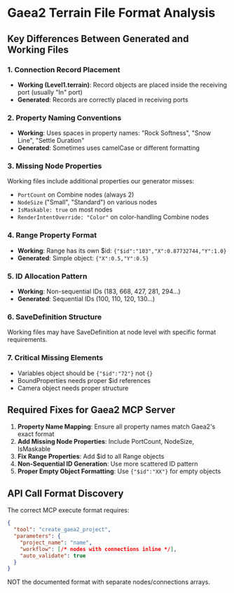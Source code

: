 # Gaea2 Terrain File Format Analysis

## Key Differences Between Generated and Working Files

### 1. Connection Record Placement
- **Working (Level1.terrain)**: Record objects are placed inside the receiving port (usually "In" port)
- **Generated**: Records are correctly placed in receiving ports

### 2. Property Naming Conventions
- **Working**: Uses spaces in property names: "Rock Softness", "Snow Line", "Settle Duration"
- **Generated**: Sometimes uses camelCase or different formatting

### 3. Missing Node Properties
Working files include additional properties our generator misses:
- `PortCount` on Combine nodes (always 2)
- `NodeSize` ("Small", "Standard") on various nodes
- `IsMaskable: true` on most nodes
- `RenderIntentOverride: "Color"` on color-handling Combine nodes

### 4. Range Property Format
- **Working**: Range has its own $id: `{"$id":"103","X":0.87732744,"Y":1.0}`
- **Generated**: Simple object: `{"X":0.5,"Y":0.5}`

### 5. ID Allocation Pattern
- **Working**: Non-sequential IDs (183, 668, 427, 281, 294...)
- **Generated**: Sequential IDs (100, 110, 120, 130...)

### 6. SaveDefinition Structure
Working files may have SaveDefinition at node level with specific format requirements.

### 7. Critical Missing Elements
- Variables object should be `{"$id":"72"}` not `{}`
- BoundProperties needs proper $id references
- Camera object needs proper structure

## Required Fixes for Gaea2 MCP Server

1. **Property Name Mapping**: Ensure all property names match Gaea2's exact format
2. **Add Missing Node Properties**: Include PortCount, NodeSize, IsMaskable
3. **Fix Range Properties**: Add $id to all Range objects
4. **Non-Sequential ID Generation**: Use more scattered ID pattern
5. **Proper Empty Object Formatting**: Use `{"$id":"XX"}` for empty objects

## API Call Format Discovery

The correct MCP execute format requires:
```json
{
  "tool": "create_gaea2_project",
  "parameters": {
    "project_name": "name",
    "workflow": [/* nodes with connections inline */],
    "auto_validate": true
  }
}
```

NOT the documented format with separate nodes/connections arrays.
